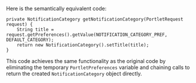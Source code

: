 Here is the semantically equivalent code:

```
private NotificationCategory getNotificationCategory(PortletRequest request) {
    String title = request.getPreferences().getValue(NOTIFICATION_CATEGORY_PREF, DEFAULT_CATEGORY);
    return new NotificationCategory().setTitle(title);
}
``` 

This code achieves the same functionality as the original code by eliminating the temporary `PortletPreferences` variable and chaining calls to return the created `NotificationCategory` object directly.